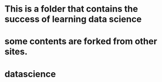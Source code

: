 
# This is a folder that contains the success of learning data science
# some contents are forked from other sites.


# datascience
